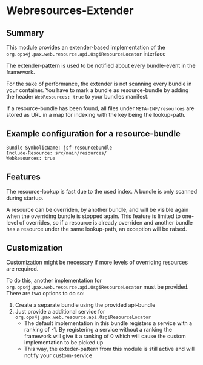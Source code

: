 # Webresources-Extender

## Summary

This module provides an extender-based implementation of  the `org.ops4j.pax.web.resource.api.OsgiResourceLocator` interface

The extender-pattern is used to be notified about every bundle-event in the framework.

For the sake of performance, the extender is not scanning every bundle in your container. You have to mark a
bundle as resource-bundle by adding the header `WebResources: true` to your bundles manifest.

If a resource-bundle has been found, all files under `META-INF/resources` are stored as URL in a map for indexing with the key being the lookup-path.

## Example configuration for a resource-bundle

```
Bundle-SymbolicName: jsf-resourcebundle
Include-Resource: src/main/resources/
WebResources: true
```

## Features

The resource-lookup is fast due to the used index. A bundle is only scanned during startup.

A resource can be overriden, by another bundle, and will be visible again when the overriding bundle is stopped again. This feature is limited to one-level of overrides, so if a resource is already overriden and another bundle has a resource under the same lookup-path, an exception will be raised.

## Customization

Customization might be necessary if more levels of overriding resources are required.

To do this, another implementation for `org.ops4j.pax.web.resource.api.OsgiResourceLocator` must be provided. There are two options to do so:

1. Create a separate bundle using the provided api-bundle
2. Just provide a additional service for `org.ops4j.pax.web.resource.api.OsgiResourceLocator`
	- The default implementation in this bundle registers a service with a ranking of -1. By registering a service without a ranking the framework will give it a ranking of 0 which will cause the custom implementation to be picked up
	- This way, the exteder-pattern from this module is still active and will notify your custom-service 





